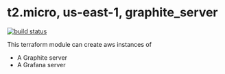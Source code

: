 # t2.micro, us-east-1, graphite_server


[![build status](https://github.clouderx.com/api/badges/omarvides/terraform-monitoring/status.svg)](https://github.clouderx.com/omarvides/terraform-monitoring)



This terraform module can create aws instances of

* A Graphite server
* A Grafana server